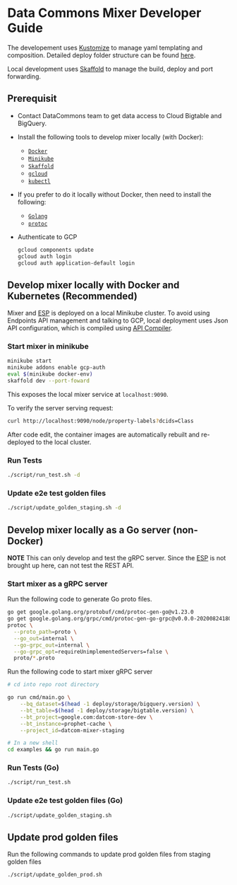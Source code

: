 # Data Commons Mixer Developer Guide

The developement uses [Kustomize](https://kubectl.docs.kubernetes.io/guides/introduction/kustomize/)
to manage yaml templating and composition. Detailed deploy folder structure can be
found [here](../deploy/README.md).

Local development uses [Skaffold](https://skaffold.dev) to manage the build, deploy and
port forwarding.

## Prerequisit

* Contact DataCommons team to get data access to Cloud Bigtable and BigQuery.

* Install the following tools to develop mixer locally (with Docker):
  * [`Docker`](https://www.docker.com/products/docker-desktop)
  * [`Minikube`](https://minikube.sigs.k8s.io/docs/start/)
  * [`Skaffold`](https://skaffold.dev/docs/install/)
  * [`gcloud`](https://cloud.google.com/sdk/docs/install)
  * [`kubectl`](https://kubernetes.io/docs/tasks/tools/install-kubectl/)

* If you prefer to do it locally without Docker, then need to install the following:
  * [`Golang`](https://golang.org/doc/install)
  * [`protoc`](http://google.github.io/proto-lens/installing-protoc.html)

* Authenticate to GCP

  ```bash
  gcloud components update
  gcloud auth login
  gcloud auth application-default login
  ```

## Develop mixer locally with Docker and Kubernetes (Recommended)

Mixer and [ESP](https://cloud.google.com/endpoints/docs/grpc/running-esp-localdev)
is deployed on a local Minikube cluster.
To avoid using Endpoints API management and talking to GCP,
local deployment uses Json API configuration,
which is compiled using [API Compiler](https://github.com/googleapis/api-compiler).

### Start mixer in minikube

```bash
minikube start
minikube addons enable gcp-auth
eval $(minikube docker-env)
skaffold dev --port-foward
```

This exposes the local mixer service at `localhost:9090`.

To verify the server serving request:

```bash
curl http://localhost:9090/node/property-labels?dcids=Class
```

After code edit, the container images are automatically rebuilt and re-deployed to the local cluster.

### Run Tests

```bash
./script/run_test.sh -d
```

### Update e2e test golden files

```bash
./script/update_golden_staging.sh -d
```

## Develop mixer locally as a Go server (non-Docker)

**NOTE** This can only develop and test the gRPC server. Since the [ESP](https://cloud.google.com/endpoints/docs/grpc/running-esp-localdev) is not
brought up here, can not test the REST API.

### Start mixer as a gRPC server

Run the following code to generate Go proto files.

```bash
go get google.golang.org/protobuf/cmd/protoc-gen-go@v1.23.0
go get google.golang.org/grpc/cmd/protoc-gen-go-grpc@v0.0.0-20200824180931-410880dd7d91
protoc \
  --proto_path=proto \
  --go_out=internal \
  --go-grpc_out=internal \
  --go-grpc_opt=requireUnimplementedServers=false \
  proto/*.proto
```

Run the following code to start mixer gRPC server

```bash
# cd into repo root directory

go run cmd/main.go \
    --bq_dataset=$(head -1 deploy/storage/bigquery.version) \
    --bt_table=$(head -1 deploy/storage/bigtable.version) \
    --bt_project=google.com:datcom-store-dev \
    --bt_instance=prophet-cache \
    --project_id=datcom-mixer-staging

# In a new shell
cd examples && go run main.go
```

### Run Tests (Go)

```bash
./script/run_test.sh
```

### Update e2e test golden files (Go)

```bash
./script/update_golden_staging.sh
```

## Update prod golden files

Run the following commands to update prod golden files from staging golden files

```bash
./script/update_golden_prod.sh
```
